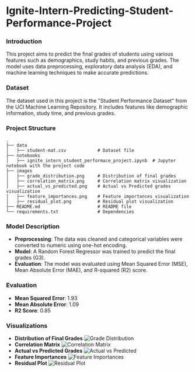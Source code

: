 # Ignite-Intern-Predicting-Student-Performance-Project


### Introduction
This project aims to predict the final grades of students using various features such as demographics, study habits, and previous grades. The model uses data preprocessing, exploratory data analysis (EDA), and machine learning techniques to make accurate predictions.

### Dataset
The dataset used in this project is the "Student Performance Dataset" from the UCI Machine Learning Repository. It includes features like demographic information, study time, and previous grades.

### Project Structure
```
.
├── data
│   ├── student-mat.csv            # Dataset file
├── notebooks
│   ├── ignite_intern_student_performace_project.ipynb  # Jupyter notebook with the project code
├── images
│   ├── grade_distribution.png     # Distribution of final grades
│   ├── correlation_matrix.png     # Correlation matrix visualization
│   ├── actual_vs_predicted.png    # Actual vs Predicted grades visualization
│   ├── feature_importances.png    # Feature importances visualization
│   ├── residual_plot.png          # Residual plot visualization
├── README.md                      # README file
└── requirements.txt               # Dependencies
```


### Model Description
- **Preprocessing**: The data was cleaned and categorical variables were converted to numeric using one-hot encoding.
- **Model**: A Random Forest Regressor was trained to predict the final grades (G3).
- **Evaluation**: The model was evaluated using Mean Squared Error (MSE), Mean Absolute Error (MAE), and R-squared (R2) score.

### Evaluation
- **Mean Squared Error**: 1.93
- **Mean Absolute Error**: 1.09
- **R2 Score**: 0.85

### Visualizations
- **Distribution of Final Grades**
  ![Grade Distribution](images/grade_distribution.png)
- **Correlation Matrix**
  ![Correlation Matrix](images/correlation_matrix.png)
- **Actual vs Predicted Grades**
  ![Actual vs Predicted](images/actual_vs_predicted.png)
- **Feature Importances**
  ![Feature Importances](images/feature_importances.png)
- **Residual Plot**
  ![Residual Plot](images/residual_plot.png)





